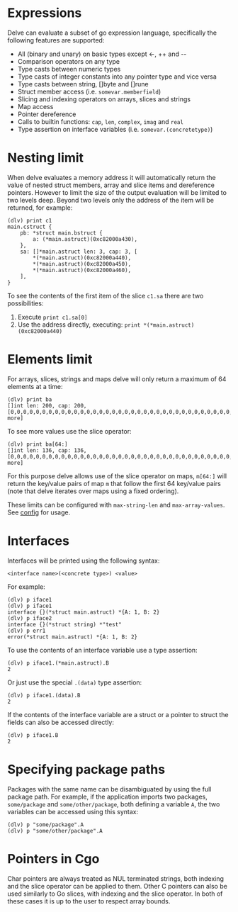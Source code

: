 # Expressions

Delve can evaluate a subset of go expression language, specifically the following features are supported:

- All (binary and unary) on basic types except <-, ++ and --
- Comparison operators on any type
- Type casts between numeric types
- Type casts of integer constants into any pointer type and vice versa
- Type casts between string, []byte and []rune
- Struct member access (i.e. `somevar.memberfield`)
- Slicing and indexing operators on arrays, slices and strings
- Map access
- Pointer dereference
- Calls to builtin functions: `cap`, `len`, `complex`, `imag` and `real`
- Type assertion on interface variables (i.e. `somevar.(concretetype)`)

# Nesting limit

When delve evaluates a memory address it will automatically return the value of nested struct members, array and slice items and dereference pointers.
However to limit the size of the output evaluation will be limited to two levels deep. Beyond two levels only the address of the item will be returned, for example:

```
(dlv) print c1
main.cstruct {
	pb: *struct main.bstruct {
		a: (*main.astruct)(0xc82000a430),
	},
	sa: []*main.astruct len: 3, cap: 3, [
		*(*main.astruct)(0xc82000a440),
		*(*main.astruct)(0xc82000a450),
		*(*main.astruct)(0xc82000a460),
	],
}
```

To see the contents of the first item of the slice `c1.sa` there are two possibilities:

1. Execute `print c1.sa[0]`
2. Use the address directly, executing: `print *(*main.astruct)(0xc82000a440)`

# Elements limit

For arrays, slices, strings and maps delve will only return a maximum of 64 elements at a time:

```
(dlv) print ba
[]int len: 200, cap: 200, [0,0,0,0,0,0,0,0,0,0,0,0,0,0,0,0,0,0,0,0,0,0,0,0,0,0,0,0,0,0,0,0,0,0,0,0,0,0,0,0,0,0,0,0,0,0,0,0,0,0,0,0,0,0,0,0,0,0,0,0,0,0,0,0,...+136 more]
```

To see more values use the slice operator:

```
(dlv) print ba[64:]
[]int len: 136, cap: 136, [0,0,0,0,0,0,0,0,0,0,0,0,0,0,0,0,0,0,0,0,0,0,0,0,0,0,0,0,0,0,0,0,0,0,0,0,0,0,0,0,0,0,0,0,0,0,0,0,0,0,0,0,0,0,0,0,0,0,0,0,0,0,0,0,...+72 more]
```

For this purpose delve allows use of the slice operator on maps, `m[64:]` will return the key/value pairs of map `m` that follow the first 64 key/value pairs (note that delve iterates over maps using a fixed ordering).

These limits can be configured with `max-string-len` and `max-array-values`. See [config](https://github.com/go-delve/delve/tree/master/Documentation/cli#config) for usage.

# Interfaces

Interfaces will be printed using the following syntax:
```
<interface name>(<concrete type>) <value>
```

For example:

```
(dlv) p iface1
(dlv) p iface1
interface {}(*struct main.astruct) *{A: 1, B: 2}
(dlv) p iface2
interface {}(*struct string) *"test"
(dlv) p err1
error(*struct main.astruct) *{A: 1, B: 2}
```

To use the contents of an interface variable use a type assertion:

```
(dlv) p iface1.(*main.astruct).B
2
```

Or just use the special `.(data)` type assertion:

```
(dlv) p iface1.(data).B
2
```

If the contents of the interface variable are a struct or a pointer to struct the fields can also be accessed directly:

```
(dlv) p iface1.B
2
```

# Specifying package paths

Packages with the same name can be disambiguated by using the full package path. For example, if the application imports two packages, `some/package` and `some/other/package`, both defining a variable `A`, the two variables can be accessed using this syntax:

```
(dlv) p "some/package".A
(dlv) p "some/other/package".A
```

# Pointers in Cgo

Char pointers are always treated as NUL terminated strings, both indexing and the slice operator can be applied to them. Other C pointers can also be used similarly to Go slices, with indexing and the slice operator. In both of these cases it is up to the user to respect array bounds.
